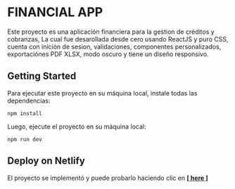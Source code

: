 # FINANCIAL APP

Este proyecto es una aplicación financiera para la gestion de créditos y cobranzas, La cual fue desarollada desde cero usando ReactJS y puro CSS, cuenta con inición de sesion, validaciones, componentes personalizados, exportaciónes PDF XLSX, modo oscuro y tiene un diseño responsivo.

## Getting Started


Para ejecutar este proyecto en su máquina local, instale todas las dependencias:
```
npm install
```
Luego, ejecute el proyecto en su máquina local:
```
npm run dev
```


## Deploy on Netlify

El proyecto se implementó y puede probarlo haciendo clic en [**[ here ]**](https://financial-app.netlify.app/)